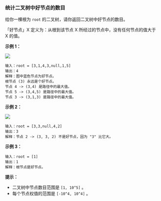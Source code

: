 ### 统计二叉树中好节点的数目 ###
给你一棵根为 `root` 的二叉树，请你返回二叉树中好节点的数目。

「好节点」X 定义为：从根到该节点 X 所经过的节点中，没有任何节点的值大于 X 的值。



**示例 1：**

**![](https://assets.leetcode-cn.com/aliyun-lc-upload/uploads/2020/05/16/test_sample_1.png)**

```
输入：root = [3,1,4,3,null,1,5]
输出：4
解释：图中蓝色节点为好节点。
根节点 (3) 永远是个好节点。
节点 4 -> (3,4) 是路径中的最大值。
节点 5 -> (3,4,5) 是路径中的最大值。
节点 3 -> (3,1,3) 是路径中的最大值。
```

**示例 2：**

**![](https://assets.leetcode-cn.com/aliyun-lc-upload/uploads/2020/05/16/test_sample_2.png)**

```
输入：root = [3,3,null,4,2]
输出：3
解释：节点 2 -> (3, 3, 2) 不是好节点，因为 "3" 比它大。
```

**示例 3：**

```
输入：root = [1]
输出：1
解释：根节点是好节点。
```



**提示：**

* 二叉树中节点数目范围是 `[1, 10^5]` 。
* 每个节点权值的范围是 `[-10^4, 10^4]` 。

